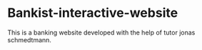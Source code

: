 # Bankist-interactive-website
This is a banking website developed with the help of tutor jonas schmedtmann.
